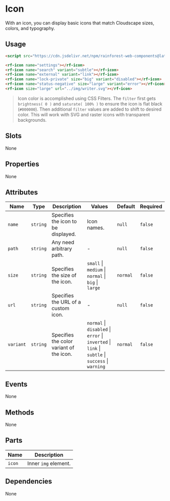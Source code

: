 # Icon

With an icon, you can display basic icons that match Cloudscape sizes, colors, and typography.

## Usage

``` html
<script src="https://cdn.jsdelivr.net/npm/rainforest-web-components@latest/components/icon.js" type="module"></script>
```

``` html
<rf-icon name="settings"></rf-icon>
<rf-icon name="search" variant="subtle"></rf-icon>
<rf-icon name="external" variant="link"></rf-icon>
<rf-icon name="lock-private" size="big" variant="disabled"></rf-icon>
<rf-icon name="status-negative" size="large" variant="error"></rf-icon>
<rf-icon size="large" url="../img/writer.svg"></rf-icon>
```

> Icon color is accomplished using CSS Filters. The `filter` first gets `brightness( 0 )` and `saturate( 100% )` to ensure the icon is flat black (`#000000`). Then additional `filter` values are added to shift to desired color. This will work with SVG and raster icons with transparent backgrounds.

## Slots

None

## Properties

None

## Attributes

| Name | Type | Description | Values | Default | Required |
| --- | --- | --- | --- | --- | --- |
| `name` | `string` | Specifies the icon to be displayed. | Icon names. | `null` | `false` |
| `path` | `string` | Any need arbitrary path. | - | `null` | `false` |
| `size` | `string` | Specifies the size of the icon. | `small` \|  `medium` \| `normal` \| `big` \| `large` | `normal` | `false` |
| `url` | `string` | Specifies the URL of a custom icon. | - | `null` | `false` |
| `variant` | `string` | Specifies the color variant of the icon. | `normal` \| `disabled` \| `error` \| `inverted` \| `link` \| `subtle` \| `success` \| `warning` | `normal` | `false` |

## Events

None

## Methods

None

## Parts

| Name | Description |
| --- | --- |
| `icon` | Inner `img` element. |

## Dependencies

None
